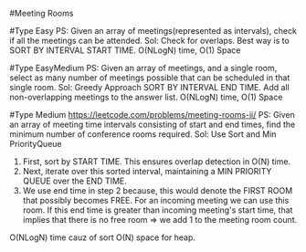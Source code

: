 #Meeting Rooms

#Type Easy
PS: Given an array of meetings(represented as intervals), check if all the meetings can be attended.
Sol: Check for overlaps. Best way is to SORT BY INTERVAL START TIME. O(NLogN) time, O(1) Space

#Type EasyMedium
PS: Given an array of meetings, and a single room, select as many number of meetings possible that can be scheduled in that single room.
Sol: Greedy Approach
SORT BY INTERVAL END TIME. Add all non-overlapping meetings to the answer list.
O(NLogN) time, O(1) Space

#Type Medium
https://leetcode.com/problems/meeting-rooms-ii/
PS: Given an array of meeting time intervals consisting of start and end times, find the minimum number of conference rooms required.
Sol: Use Sort and Min PriorityQueue
1. First, sort by START TIME. This ensures overlap detection in O(N) time.
2. Next, iterate over this sorted interval, maintaining a MIN PRIORITY QUEUE over the END TIME.
3. We use end time in step 2 because, this would denote the FIRST ROOM that possibly becomes FREE. For an incoming meeting we can use this room. If this end time is greater than incoming meeting's start time, that implies that there is no free room => we add 1 to the meeting room count. 

O(NLogN) time cauz of sort
O(N) space for heap.

